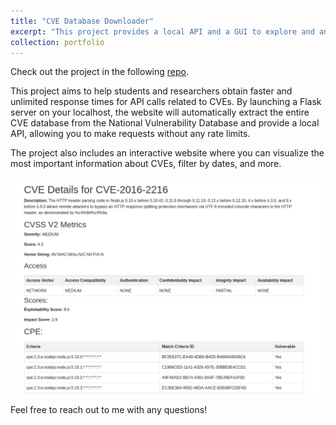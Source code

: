 ```yaml
---
title: "CVE Database Downloader"
excerpt: "This project provides a local API and a GUI to explore and analyze the entire CVE database from NIST. <br/><img src='/images/portfolio/landing_page.png' class='object-fit-cover' style='width: 550px; height:300px;'>"
collection: portfolio
---
```


Check out the project in the following [repo](https://github.com/Enrique720/CVE_Database_API).

This project aims to help students and researchers obtain faster and unlimited response times for API calls related to CVEs. By launching a Flask server on your localhost, the website will automatically extract the entire CVE database from the National Vulnerability Database and provide a local API, allowing you to make requests without any rate limits.

The project also includes an interactive website where you can visualize the most important information about CVEs, filter by dates, and more.

![CVE Image](/images/portfolio/CVE.png "CVE")

Feel free to reach out to me with any questions!